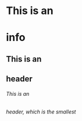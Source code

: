 # This is an <h1> info 
## This is an <h2> header
###### This is an <h6> header, which is the smallest

